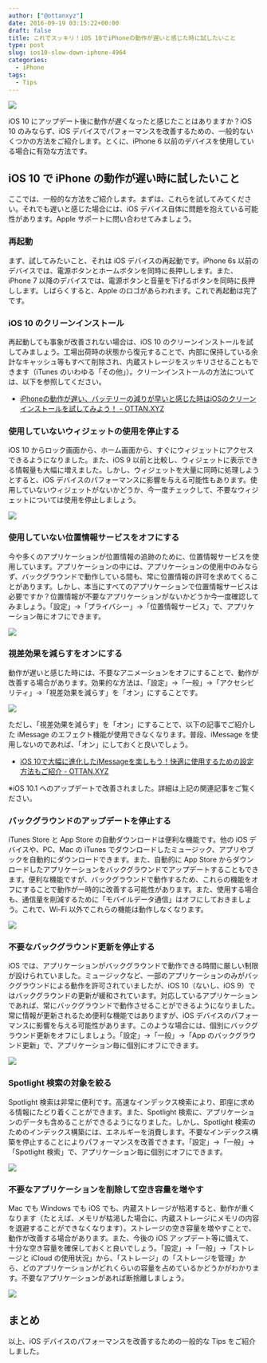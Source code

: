 ```yaml
---
author: ["@ottanxyz"]
date: 2016-09-19 03:15:22+00:00
draft: false
title: これでスッキリ！iOS 10でiPhoneの動作が遅いと感じた時に試したいこと
type: post
slug: ios10-slow-down-iphone-4964
categories:
  - iPhone
tags:
  - Tips
---
```


![](/uploads/2016/09/160919-57df527a6cf20.jpg)

iOS 10 にアップデート後に動作が遅くなったと感じたことはありますか？iOS 10 のみならず、iOS デバイスでパフォーマンスを改善するための、一般的ないくつかの方法をご紹介します。とくに、iPhone 6 以前のデバイスを使用している場合に有効な方法です。

## iOS 10 で iPhone の動作が遅い時に試したいこと

ここでは、一般的な方法をご紹介します。まずは、これらを試してみてください。それでも遅いと感じた場合には、iOS デバイス自体に問題を抱えている可能性があります。Apple サポートに問い合わせてみましょう。

### 再起動

まず、試してみたいこと、それは iOS デバイスの再起動です。iPhone 6s 以前のデバイスでは、電源ボタンとホームボタンを同時に長押しします。また、iPhone 7 以降のデバイスでは、電源ボタンと音量を下げるボタンを同時に長押しします。しばらくすると、Apple のロゴがあらわれます。これで再起動は完了です。

### iOS 10 のクリーンインストール

再起動しても事象が改善されない場合は、iOS 10 のクリーンインストールを試してみましょう。工場出荷時の状態から復元することで、内部に保持している余計なキャッシュ等もすべて削除され、内蔵ストレージをスッキリさせることもできます（iTunes のいわゆる「その他」）。クリーンインストールの方法については、以下を参照してください。

* [iPhoneの動作が遅い、バッテリーの減りが早いと感じた時はiOSのクリーンインストールを試してみよう！ - OTTAN.XYZ](/posts/2016/09/iphone-clean-install-4955/)

### 使用していないウィジェットの使用を停止する

iOS 10 からロック画面から、ホーム画面から、すぐにウィジェットにアクセスできるようになりました。また、iOS 9 以前と比較し、ウィジェットに表示できる情報量も大幅に増えました。しかし、ウィジェットを大量に同時に処理しようとすると、iOS デバイスのパフォーマンスに影響を与える可能性もあります。使用していないウィジェットがないかどうか、今一度チェックして、不要なウィジェットについては使用を停止しましょう。

![](/uploads/2016/09/160919-57df5282a9849.png)

### 使用していない位置情報サービスをオフにする

今や多くのアプリケーションが位置情報の追跡のために、位置情報サービスを使用しています。アプリケーションの中には、アプリケーションの使用中のみならず、バックグラウンドで動作している間も、常に位置情報の許可を求めてくることがあります。しかし、本当にすべてのアプリケーションで位置情報サービスは必要ですか？位置情報が不要なアプリケーションがないかどうか今一度確認してみましょう。「設定」→「プライバシー」→「位置情報サービス」で、アプリケーション毎にオフにできます。

![](/uploads/2016/09/160919-57df5287eaf6e.png)

### 視差効果を減らすをオンにする

動作が遅いと感じた時には、不要なアニメーションをオフにすることで、動作が改善する場合があります。効果的な方法は、「設定」→「一般」→「アクセシビリティ」→「視差効果を減らす」を「オン」にすることです。

![](/uploads/2016/09/160919-57df528caf68b.png)

ただし、「視差効果を減らす」を「オン」にすることで、以下の記事でご紹介した iMessage のエフェクト機能が使用できなくなります。普段、iMessage を使用しないのであれば、「オン」にしておくと良いでしょう。

* [iOS 10で大幅に進化したiMessageを楽しもう！快適に使用するための設定方法もご紹介 - OTTAN.XYZ](/posts/2016/09/ios10-imessage-enjoy-4939/)

※iOS 10.1 へのアップデートで改善されました。詳細は上記の関連記事をご覧ください。

### バックグラウンドのアップデートを停止する

iTunes Store と App Store の自動ダウンロードは便利な機能です。他の iOS デバイスや、PC、Mac の iTunes でダウンロードしたミュージック、アプリやブックを自動的にダウンロードできます。また、自動的に App Store からダウンロードしたアプリケーションをバックグラウンドでアップデートすることもできます。便利な機能ですが、バックグラウンドで動作するため、これらの機能をオフにすることで動作が一時的に改善する可能性があります。また、使用する場合も、通信量を削減するために「モバイルデータ通信」はオフにしておきましょう。これで、Wi-Fi 以外でこれらの機能は動作しなくなります。

![](/uploads/2016/09/160919-57df5292c2b6f.png)

### 不要なバックグラウンド更新を停止する

iOS では、アプリケーションがバックグラウンドで動作できる時間に厳しい制限が設けられていました。ミュージックなど、一部のアプリケーションのみがバックグラウンドによる動作を許可されていましたが、iOS 10（ないし、iOS 9）ではバックグラウンドの更新が緩和されています。対応しているアプリケーションであれば、常にバックグラウンドで動作させることができるようになりました。常に情報が更新されるため便利な機能ではありますが、iOS デバイスのパフォーマンスに影響を与える可能性があります。このような場合には、個別にバックグラウンド更新をオフにしましょう。「設定」→「一般」→「App のバックグラウンド更新」で、アプリケーション毎に個別にオフにできます。

![](/uploads/2016/09/160919-57df529899f61.png)

### Spotlight 検索の対象を絞る

Spotlight 検索は非常に便利です。高速なインデックス検索により、即座に求める情報にたどり着くことができます。また、Spotlight 検索に、アプリケーションのデータも含めることができるようになりました。しかし、Spotlight 検索のためのインデックス構築には、エネルギーを消費します。不要なインデックス構築を停止することによりパフォーマンスを改善できます。「設定」→「一般」→「Spotlight 検索」で、アプリケーション毎に個別にオフにできます。

![](/uploads/2016/09/160919-57df529f3100c.png)

### 不要なアプリケーションを削除して空き容量を増やす

Mac でも Windows でも iOS でも、内蔵ストレージが枯渇すると、動作が重くなります（たとえば、メモリが枯渇した場合に、内蔵ストレージにメモリの内容を退避することができなくなります）。ストレージの空き容量を増やすことで、動作が改善する場合があります。また、今後の iOS アップデート等に備えて、十分な空き容量を確保しておくと良いでしょう。「設定」→「一般」→「ストレージと iCloud の使用状況」から、「ストレージ」の「ストレージを管理」から、どのアプリケーションがどれくらいの容量を占めているかどうかがわかります。不要なアプリケーションがあれば断捨離しましょう。

![](/uploads/2016/09/160919-57df52a49b37f.png)

## まとめ

以上、iOS デバイスのパフォーマンスを改善するための一般的な Tips をご紹介しました。
